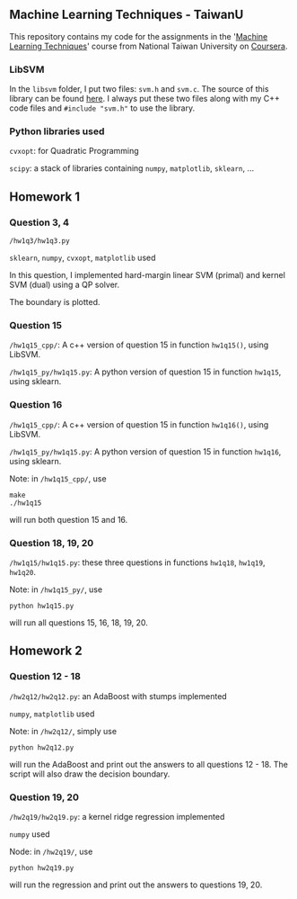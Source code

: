 ## Machine Learning Techniques - TaiwanU

This repository contains my code for the assignments in the '[Machine Learning Techniques](https://www.coursera.org/course/ntumltwo)' course from National Taiwan University on [Coursera](https://www.coursera.org/).


### LibSVM
In the `libsvm` folder, I put two files: `svm.h` and `svm.c`. The source of this library can be found [here](https://github.com/cjlin1/libsvm). I always put these two files along with my C++ code files and `#include "svm.h"` to use the library.

### Python libraries used
`cvxopt`: for Quadratic Programming

`scipy`: a stack of libraries containing `numpy`, `matplotlib`, `sklearn`, ...


## Homework 1
### Question 3, 4
`/hw1q3/hw1q3.py`

`sklearn`, `numpy`, `cvxopt`, `matplotlib` used

In this question, I implemented hard-margin linear SVM (primal) and kernel SVM (dual) using a QP solver.

The boundary is plotted.

### Question 15
`/hw1q15_cpp/`: A c++ version of question 15 in function `hw1q15()`, using LibSVM.

`/hw1q15_py/hw1q15.py`: A python version of question 15 in function `hw1q15`, using sklearn.

### Question 16
`/hw1q15_cpp/`: A c++ version of question 15 in function `hw1q16()`, using LibSVM.

`/hw1q15_py/hw1q15.py`: A python version of question 15 in function `hw1q16`, using sklearn.

Note: in `/hw1q15_cpp/`, use

    make
    ./hw1q15
    
will run both question 15 and 16.

### Question 18, 19, 20
`/hw1q15/hw1q15.py`: these three questions in functions `hw1q18`, `hw1q19`, `hw1q20`.

Note: in `/hw1q15_py/`, use

	python hw1q15.py

will run all questions 15, 16, 18, 19, 20.

## Homework 2
### Question 12 - 18
`/hw2q12/hw2q12.py`: an AdaBoost with stumps implemented

`numpy`, `matplotlib` used

Note: in `/hw2q12/`, simply use

    python hw2q12.py
    
will run the AdaBoost and print out the answers to all questions 12 - 18. The script will also draw the decision boundary.

### Question 19, 20
`/hw2q19/hw2q19.py`: a kernel ridge regression implemented

`numpy` used

Node: in `/hw2q19/`, use

    python hw2q19.py
    
will run the regression and print out the answers to questions 19, 20.


